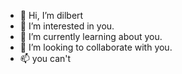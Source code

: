 - 👋 Hi, I’m dilbert
- 👀 I’m interested in you.
- 🌱 I’m currently learning about you.
- 💞️ I’m looking to collaborate with you.
- 📫 you can't

<!---
Shazamtos/Shazamtos is a ✨ special ✨ repository because its `README.md` (this file) appears on your GitHub profile.
You can click the Preview link to take a look at your changes.
--->
